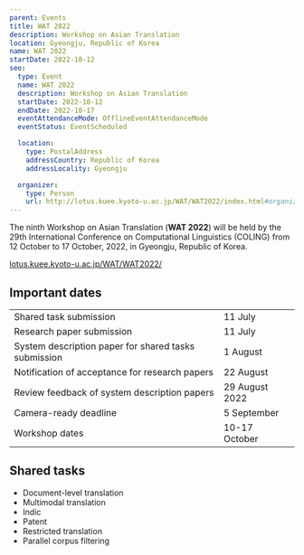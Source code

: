 ```yaml
---
parent: Events
title: WAT 2022
description: Workshop on Asian Translation
location: Gyeongju, Republic of Korea
name: WAT 2022
startDate: 2022-10-12
seo:
  type: Event
  name: WAT 2022
  description: Workshop on Asian Translation
  startDate: 2022-10-12
  endDate: 2022-10-17
  eventAttendanceMode: OfflineEventAttendanceMode
  eventStatus: EventScheduled

  location:
    type: PostalAddress
    addressCountry: Republic of Korea
    addressLocality: Gyeongju

  organizer:
    type: Person
    url: http://lotus.kuee.kyoto-u.ac.jp/WAT/WAT2022/index.html#organizers.html
---
```


The ninth Workshop on Asian Translation (**WAT 2022**) will be held by the 29th International Conference on Computational Linguistics (COLING) from 12 October to 17 October, 2022, in Gyeongju, Republic of Korea.

[lotus.kuee.kyoto-u.ac.jp/WAT/WAT2022/](http://lotus.kuee.kyoto-u.ac.jp/WAT/WAT2022/)

## Important dates

|     |     |
| --- | --- |
| Shared task submission | 11 July |
| Research paper submission | 11 July |
| System description paper for shared tasks submission | 1 August |
| Notification of acceptance for research papers | 22 August |
| Review feedback of system description papers | 29 August 2022	|
| Camera-ready deadline | 5 September |
| Workshop dates | 10-17 October |

## Shared tasks

- Document-level translation
- Multimodal translation
- Indic
- Patent
- Restricted translation
- Parallel corpus filtering
